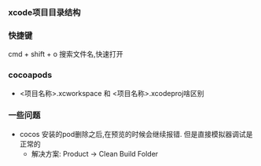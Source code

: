 ### xcode项目**目录结构**







### 快捷键
cmd + shift + o    搜索文件名,快速打开



### cocoapods
  - <项目名称>.xcworkspace 和 <项目名称>.xcodeproj啥区别



### 一些问题
  - cocos 安装的pod删除之后,在预览的时候会继续报错. 但是直接模拟器调试是正常的
    - 解决方案: Product -> Clean Build Folder